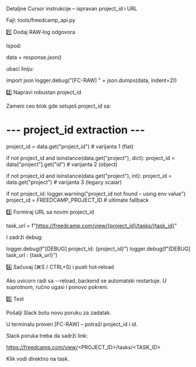 Detaljne Cursor instrukcije – ispravan project_id i URL

Fajl: tools/freedcamp_api.py

1️⃣  Dodaj RAW‑log odgovora

Ispod:

data = response.json()

ubaci liniju:

import json
logger.debug("[FC-RAW]
" + json.dumps(data, indent=2))

2️⃣  Napravi robustan project_id

Zameni ceo blok gde setuješ project_id sa:

# --- project_id extraction ---
project_id = data.get("project_id")                       # varijanta 1 (flat)

if not project_id and isinstance(data.get("project"), dict):
    project_id = data["project"].get("id")               # varijanta 2 (object)

if not project_id and isinstance(data.get("project"), int):
    project_id = data.get("project")                      # varijanta 3 (legacy scalar)

if not project_id:
    logger.warning("project_id not found – using env value")
    project_id = FREEDCAMP_PROJECT_ID                      # ultimate fallback

3️⃣  Formiraj URL sa novim project_id

task_url = f"https://freedcamp.com/view/{project_id}/tasks/{task_id}"

I zadrži debug:

logger.debug(f"[DEBUG] project_id: {project_id}")
logger.debug(f"[DEBUG] task_url : {task_url}")

4️⃣  Sačuvaj (⌘S / CTRL+S) i pusti hot‑reload

Ako uvicorn radi sa --reload, backend se automatski restartuje. U suprotnom, ručno ugasi i ponovo pokreni.

5️⃣  Test

Pošalji Slack botu novu poruku za zadatak.

U terminalu proveri [FC-RAW] – potraži project_id i id.

Slack poruka treba da sadrži link:

https://freedcamp.com/view/<PROJECT_ID>/tasks/<TASK_ID>

Klik vodi direktno na task.